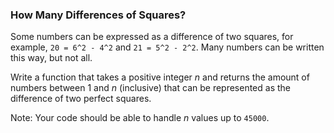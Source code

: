 ### How Many Differences of Squares?

Some numbers can be expressed as a difference of two squares, for example, `20 = 6^2 - 4^2` and `21 = 5^2 - 2^2`. Many numbers can be written this way, but not all.

Write a function that takes a positive integer *n* and returns the amount of numbers between 1 and *n* (inclusive) that can be represented as the difference of two perfect squares.

Note: Your code should be able to handle *n* values up to `45000`.
